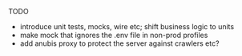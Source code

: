 TODO

* introduce unit tests, mocks, wire etc; shift business logic to units
* make mock that ignores the .env file in non-prod profiles
* add anubis proxy to protect the server against crawlers etc?